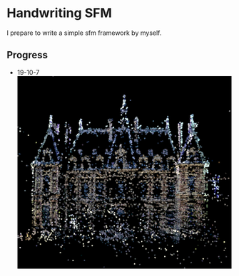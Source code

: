 # Handwriting SFM

I prepare to write a simple sfm framework by myself.

## Progress

* 19-10-7
![](resources/reconstruction.png)